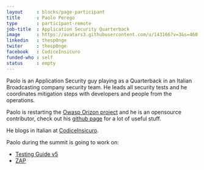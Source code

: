 ```yaml
---
layout     : blocks/page-participant
title      : Paolo Perego
type       : participant-remote
job-title  : Application Security Quarterback
image      : https://avatars3.githubusercontent.com/u/143166?v=3&s=460
linkedin   : thesp0nge
twiter     : thesp0nge
facebook   : CodiceInsicuro
funded-who : self
status     : empty
---
```


Paolo is an Application Security guy playing as a Quarterback in an Italian
Broadcasting company security team. He leads all security tests and he
coordinates mitigation steps with developers and people from the operations.

Paolo is restarting the [Owasp Orizon
project](https://www.owasp.org/index.php/Category:OWASP_Orizon_Project) and he
is an opensource contributor, check out his [github
page](https://github.com/thesp0nge) for a lot of useful stuff.

He blogs in Italian at [CodiceInsicuro](https://codiceinsicuro.it).

Paolo during the summit is going to work on: 
* [Testing Guide v5](http://owaspsummit.org/Working-Sessions/Project-Summit/Testing-Guide-v5.html)
* [ZAP](http://owaspsummit.org/Working-Sessions/Project-Summit/ZAP.html)


